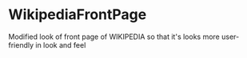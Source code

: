 # WikipediaFrontPage
Modified look of front page of WIKIPEDIA so that it's looks more user-friendly in look and feel
